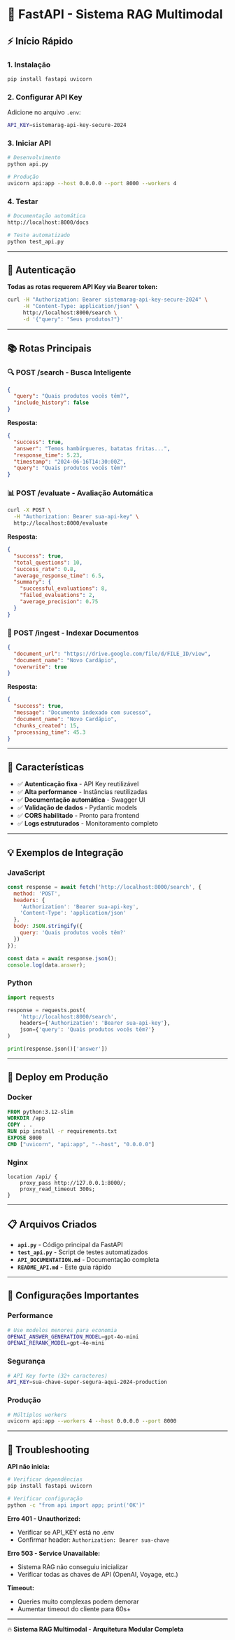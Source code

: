 # 🚀 FastAPI - Sistema RAG Multimodal

## ⚡ Início Rápido

### 1. Instalação
```bash
pip install fastapi uvicorn
```

### 2. Configurar API Key
Adicione no arquivo `.env`:
```bash
API_KEY=sistemarag-api-key-secure-2024
```

### 3. Iniciar API
```bash
# Desenvolvimento
python api.py

# Produção
uvicorn api:app --host 0.0.0.0 --port 8000 --workers 4
```

### 4. Testar
```bash
# Documentação automática
http://localhost:8000/docs

# Teste automatizado
python test_api.py
```

---

## 🔑 Autenticação

**Todas as rotas requerem API Key via Bearer token:**

```bash
curl -H "Authorization: Bearer sistemarag-api-key-secure-2024" \
     -H "Content-Type: application/json" \
     http://localhost:8000/search \
     -d '{"query": "Seus produtos?"}'
```

---

## 📚 Rotas Principais

### 🔍 POST /search - Busca Inteligente
```json
{
  "query": "Quais produtos vocês têm?",
  "include_history": false
}
```

**Resposta:**
```json
{
  "success": true,
  "answer": "Temos hambúrgueres, batatas fritas...",
  "response_time": 5.23,
  "timestamp": "2024-06-16T14:30:00Z",
  "query": "Quais produtos vocês têm?"
}
```

### 📊 POST /evaluate - Avaliação Automática
```bash
curl -X POST \
  -H "Authorization: Bearer sua-api-key" \
  http://localhost:8000/evaluate
```

**Resposta:**
```json
{
  "success": true,
  "total_questions": 10,
  "success_rate": 0.8,
  "average_response_time": 6.5,
  "summary": {
    "successful_evaluations": 8,
    "failed_evaluations": 2,
    "average_precision": 0.75
  }
}
```

### 📄 POST /ingest - Indexar Documentos
```json
{
  "document_url": "https://drive.google.com/file/d/FILE_ID/view",
  "document_name": "Novo Cardápio",
  "overwrite": true
}
```

**Resposta:**
```json
{
  "success": true,
  "message": "Documento indexado com sucesso",
  "document_name": "Novo Cardápio",
  "chunks_created": 15,
  "processing_time": 45.3
}
```

---

## 🎯 Características

- ✅ **Autenticação fixa** - API Key reutilizável
- ✅ **Alta performance** - Instâncias reutilizadas
- ✅ **Documentação automática** - Swagger UI
- ✅ **Validação de dados** - Pydantic models
- ✅ **CORS habilitado** - Pronto para frontend
- ✅ **Logs estruturados** - Monitoramento completo

---

## 💡 Exemplos de Integração

### JavaScript
```javascript
const response = await fetch('http://localhost:8000/search', {
  method: 'POST',
  headers: {
    'Authorization': 'Bearer sua-api-key',
    'Content-Type': 'application/json'
  },
  body: JSON.stringify({
    query: 'Quais produtos vocês têm?'
  })
});

const data = await response.json();
console.log(data.answer);
```

### Python
```python
import requests

response = requests.post(
    'http://localhost:8000/search',
    headers={'Authorization': 'Bearer sua-api-key'},
    json={'query': 'Quais produtos vocês têm?'}
)

print(response.json()['answer'])
```

---

## 🚀 Deploy em Produção

### Docker
```dockerfile
FROM python:3.12-slim
WORKDIR /app
COPY . .
RUN pip install -r requirements.txt
EXPOSE 8000
CMD ["uvicorn", "api:app", "--host", "0.0.0.0"]
```

### Nginx
```nginx
location /api/ {
    proxy_pass http://127.0.0.1:8000/;
    proxy_read_timeout 300s;
}
```

---

## 📋 Arquivos Criados

- **`api.py`** - Código principal da FastAPI
- **`test_api.py`** - Script de testes automatizados
- **`API_DOCUMENTATION.md`** - Documentação completa
- **`README_API.md`** - Este guia rápido

---

## 🔧 Configurações Importantes

### Performance
```bash
# Use modelos menores para economia
OPENAI_ANSWER_GENERATION_MODEL=gpt-4o-mini
OPENAI_RERANK_MODEL=gpt-4o-mini
```

### Segurança
```bash
# API Key forte (32+ caracteres)
API_KEY=sua-chave-super-segura-aqui-2024-production
```

### Produção
```bash
# Múltiplos workers
uvicorn api:app --workers 4 --host 0.0.0.0 --port 8000
```

---

## 🚨 Troubleshooting

**API não inicia:**
```bash
# Verificar dependências
pip install fastapi uvicorn

# Verificar configuração
python -c "from api import app; print('OK')"
```

**Erro 401 - Unauthorized:**
- Verificar se API_KEY está no .env
- Confirmar header: `Authorization: Bearer sua-chave`

**Erro 503 - Service Unavailable:**
- Sistema RAG não conseguiu inicializar
- Verificar todas as chaves de API (OpenAI, Voyage, etc.)

**Timeout:**
- Queries muito complexas podem demorar
- Aumentar timeout do cliente para 60s+

---

🔥 **Sistema RAG Multimodal - Arquitetura Modular Completa**